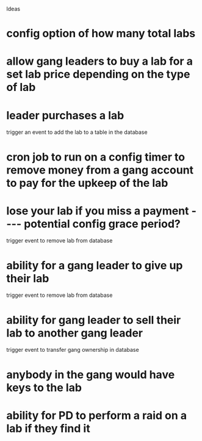 Ideas

# config option of how many total labs
# allow gang leaders to buy a lab for a set lab price depending on the type of lab

# leader purchases a lab
 trigger an event to add the lab to a table in the database

# cron job to run on a config timer to remove money from a gang account to pay for the upkeep of the lab
# lose your lab if you miss a payment ---- potential config grace period?
 trigger event to remove lab from database

# ability for a gang leader to give up their lab
 trigger event to remove lab from database
# ability for gang leader to sell their lab to another gang leader
 trigger event to transfer gang ownership in database

# anybody in the gang would have keys to the lab

# ability for PD to perform a raid on a lab if they find it

